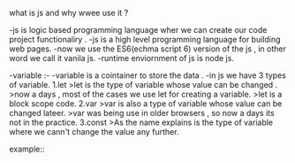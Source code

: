what is js and why wwee use it ?

-js is logic based programming language wher we can create our code project functionaliry .
-js is a high level programming language for building web pages.
-now we use the ES6(echma script 6) version of the js , in other word we call it vanila js.
-runtime enviornment of js is node js.

-variable :-
    -variable is a cointainer to store the data .
    -in js we have 3 types of variable.
         1.let
            >let is the type of variable whose value can be changed .
            >now a days , most of the cases we use let for creating a variable.
            >let is a block scope code.
         2.var
            >var is also a type of variable whose value can be changed lateer.
            >var was being use in older browsers , so now a days its not in the practice.
         3.const
            >As the name explains is the type of variable where we cann't change the value any further.


example::
           